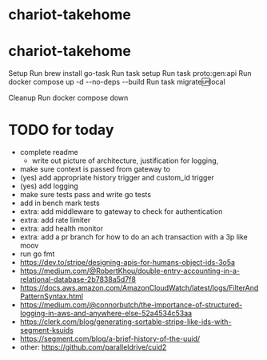 # chariot-takehome
# chariot-takehome


Setup 
Run brew install go-task
Run task setup
Run task proto:gen:api
Run docker compose up -d  --no-deps --build
Run task migrate:up:local


Cleanup
Run docker compose down 


# TODO for today
- complete readme
    - write out picture of architecture, justification for logging, 
- make sure context is passed from gateway to 
- (yes) add appropriate history trigger and custom_id trigger 
- (yes) add logging 
- make sure tests pass and write go tests 
- add in bench mark tests
- extra: add middleware to gateway to check for authentication
-  extra: add rate limiter
- extra: add health monitor 
- extra: add a pr branch for how to do an ach transaction with a 3p like moov 
- run go fmt 
- https://dev.to/stripe/designing-apis-for-humans-object-ids-3o5a
- https://medium.com/@RobertKhou/double-entry-accounting-in-a-relational-database-2b7838a5d7f8 
- https://docs.aws.amazon.com/AmazonCloudWatch/latest/logs/FilterAndPatternSyntax.html
- https://medium.com/@connorbutch/the-importance-of-structured-logging-in-aws-and-anywhere-else-52a4534c53aa
- https://clerk.com/blog/generating-sortable-stripe-like-ids-with-segment-ksuids
- https://segment.com/blog/a-brief-history-of-the-uuid/
- other: https://github.com/paralleldrive/cuid2
